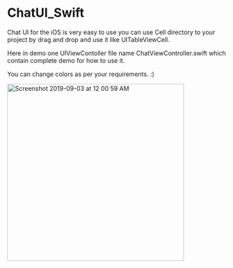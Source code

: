 # ChatUI_Swift

Chat UI for the iOS is very easy to use you can use Cell directory to your project by drag and drop and use it like UITableViewCell. 

Here in demo one UIViewContoller file name ChatViewController.swift which contain complete demo for how to use it.

You can change colors as per your requirements. :)

<img width="406" alt="Screenshot 2019-09-03 at 12 00 59 AM" src="https://user-images.githubusercontent.com/16849127/64126035-cb5fd580-cdde-11e9-801c-b0a96c27741b.png">
